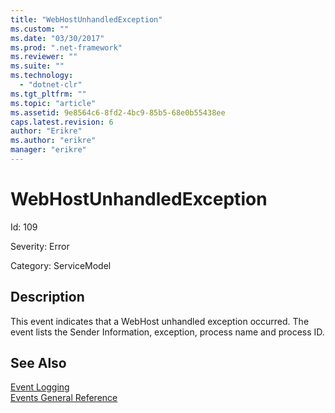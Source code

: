 ```yaml
---
title: "WebHostUnhandledException"
ms.custom: ""
ms.date: "03/30/2017"
ms.prod: ".net-framework"
ms.reviewer: ""
ms.suite: ""
ms.technology: 
  - "dotnet-clr"
ms.tgt_pltfrm: ""
ms.topic: "article"
ms.assetid: 9e8564c6-8fd2-4bc9-85b5-68e0b55438ee
caps.latest.revision: 6
author: "Erikre"
ms.author: "erikre"
manager: "erikre"
---
```

# WebHostUnhandledException
Id: 109  
  
 Severity: Error  
  
 Category: ServiceModel  
  
## Description  
 This event indicates that a WebHost unhandled exception occurred. The event lists the Sender Information, exception, process name and process ID.  
  
## See Also  
 [Event Logging](../../../../../docs/framework/wcf/diagnostics/event-logging/index.md)   
 [Events General Reference](../../../../../docs/framework/wcf/diagnostics/event-logging/events-general-reference.md)
